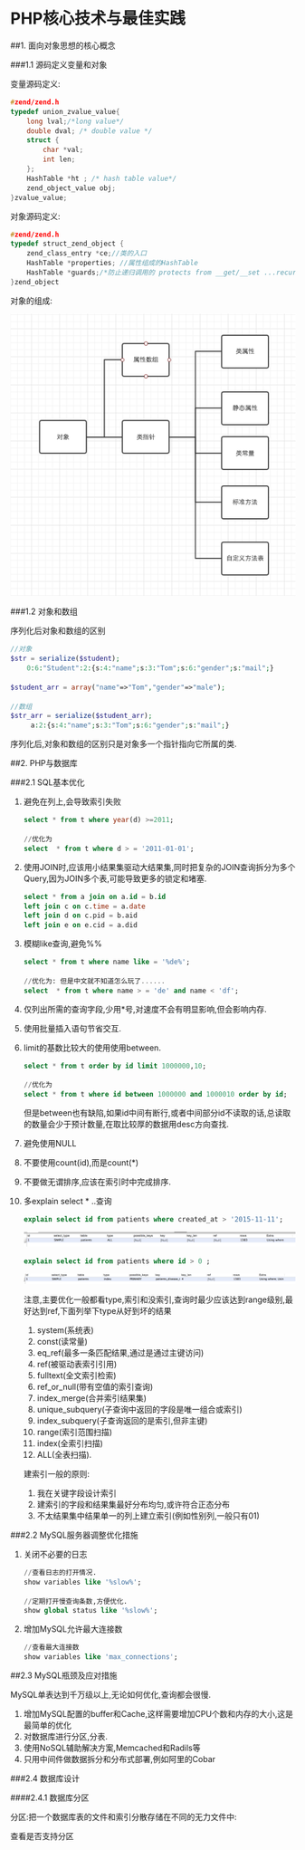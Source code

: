 # PHP核心技术与最佳实践

##1. 面向对象思想的核心概念

###1.1 源码定义变量和对象

变量源码定义:

```c
#zend/zend.h
typedef union_zvalue_value{
    long lval;/*long value*/
    double dval; /* double value */
    struct {
        char *val;
        int len;
    };
    HashTable *ht ; /* hash table value*/
    zend_object_value obj;
}zvalue_value;
```

对象源码定义:

```c
#zend/zend.h
typedef struct_zend_object {
    zend_class_entry *ce;//类的入口
    HashTable *properties; //属性组成的HashTable
    HashTable *guards;/*防止递归调用的 protects from __get/__set ...recursion */
}zend_object
```

对象的组成:

![对象的组成](QQ20160129-1.png)

###1.2 对象和数组

序列化后对象和数组的区别

```php
//对象
$str = serialize($student);
    0:6:"Student":2:{s:4:"name";s:3:"Tom";s:6:"gender";s:"mail";}

$student_arr = array("name"=>"Tom","gender"=>"male");

//数组
$str_arr = serialize($student_arr);
     a:2:{s:4:"name";s:3:"Tom";s:6:"gender";s:"mail";}
```

序列化后,对象和数组的区别只是对象多一个指针指向它所属的类.

##2. PHP与数据库

###2.1 SQL基本优化

1. 避免在列上,会导致索引失败

    ```sql
    select * from t where year(d) >=2011;
    
    //优化为
    select  * from t where d > = '2011-01-01';
    ```
2. 使用JOIN时,应该用小结果集驱动大结果集,同时把复杂的JOIN查询拆分为多个Query,因为JOIN多个表,可能导致更多的锁定和堵塞.
    
    ```sql
    select * from a join on a.id = b.id
    left join c on c.time = a.date
    left join d on c.pid = b.aid
    left join e on e.cid = a.did
    ```
3. 模糊like查询,避免%%

    ```sql
    select * from t where name like = '%de%';
    
    //优化为: 但是中文就不知道怎么玩了......
    select  * from t where name > = 'de' and name < 'df';
    ```
4. 仅列出所需的查询字段,少用*号,对速度不会有明显影响,但会影响内存.
5. 使用批量插入语句节省交互.
6. limit的基数比较大的使用使用between.

    ```sql
    select * from t order by id limit 1000000,10;
    
    //优化为
    select * from t where id between 1000000 and 1000010 order by id;
    ```
    
    但是between也有缺陷,如果id中间有断行,或者中间部分id不读取的话,总读取的数量会少于预计数量,在取比较厚的数据用desc方向查找.
7. 避免使用NULL
8. 不要使用count(id),而是count(*)
9. 不要做无谓排序,应该在索引时中完成排序.
10. 多explain select * ..查询

    ```sql
    explain select id from patients where created_at > '2015-11-11';
    ```
    ![explain](QQ20160131-2.png)
    ```sql
    explain select id from patients where id > 0 ;
    ```
    ![explain](QQ20160131-3.png)
    
    注意,主要优化一般都看type,索引和没索引,查询时最少应该达到range级别,最好达到ref,下面列举下type从好到坏的结果
    
    1. system(系统表)
    2. const(读常量)
    3. eq_ref(最多一条匹配结果,通过是通过主键访问)
    4. ref(被驱动表索引引用)
    5. fulltext(全文索引检索)
    6. ref_or_null(带有空值的索引查询)
    7. index_merge(合并索引结果集)
    8. unique_subquery(子查询中返回的字段是唯一组合或索引)
    9. index_subquery(子查询返回的是索引,但非主键)
    10. range(索引范围扫描)
    11. index(全索引扫描)
    12. ALL(全表扫描).
    
    建索引一般的原则: 
    1. 我在关键字段设计索引
    2. 建索引的字段和结果集最好分布均匀,或许符合正态分布
    3. 不太结果集中结果单一的列上建立索引(例如性别列,一般只有01)
    
###2.2 MySQL服务器调整优化措施

1. 关闭不必要的日志

    ```sql
    //查看日志的打开情况.
    show variables like '%slow%';
    
    //定期打开慢查询条数,方便优化.
    show global status like '%slow%';
    ```
2. 增加MySQL允许最大连接数

    ```sql
    //查看最大连接数
    show variables like 'max_connections';
    ```
    
##2.3 MySQL瓶颈及应对措施

MySQL单表达到千万级以上,无论如何优化,查询都会很慢.

1. 增加MySQL配置的buffer和Cache,这样需要增加CPU个数和内存的大小,这是最简单的优化
2. 对数据库进行分区,分表.
3. 使用NoSQL辅助解决方案,Memcached和Radils等
4. 只用中间件做数据拆分和分布式部署,例如阿里的Cobar

###2.4 数据库设计

####2.4.1 数据库分区

分区:把一个数据库表的文件和索引分散存储在不同的无力文件中:

查看是否支持分区

```sql

```
